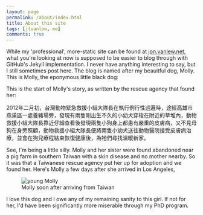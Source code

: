 ```yaml
---
layout: page
permalink: /about/index.html
title: About this site
tags: [jtvanlew, me]
comments: true
---
```


While my 'professional', more-static site can be found at [jon.vanlew.net](http://jon.vanlew.net), what you're looking at now is supposed to be easier to blog through with GitHub's Jekyll implementation. I never have anything interesting to say, but I still sometimes post here. The blog is named after my beauitful dog, Molly. This is Molly, the eponymous little black dog:

<div class="circle large" style="background-image: url('{{ site.url }}/img/page/about/molly-bw.jpg')"></div>


This is the start of Molly's story, as written by the rescue agency that found her:

2012年二月初，台灣動物緊急救援小組大隊長在執行例行性巡邏時，途經高雄市燕巢區一處養豬場旁，發現有兩隻剛出生不久的小幼犬穿梭在附近的草堆內，動物救援小組大隊長靠近仔細查看後發現兩隻小狗身上都患有嚴重的皮膚病，又不見母狗在身旁照顧，動物救援小組大隊長便將兩隻小幼犬送往動物醫院接受皮膚病治療，並會在狗兒療程結束恢復健康後，為牠們尋找溫暖新家。

See, I'm being a little silly. Molly and her sister were found abandoned near a pig farm in southern Taiwan with a skin disease and no mother nearby. So it was that a Taiwanese rescue agency put her up for adoption and we found her. Here's Molly a few days after she arrived in Los Angeles, 

<figure>
	<img src="{{ site.url }}/img/page/about/molly-young.jpg" alt="young Molly">
	<figcaption>Molly soon after arriving from Taiwan</figcaption>
</figure>

I love this dog and I owe any of my remaining sanity to this girl. If not for her, I'd have been significantly more miserable through my PhD program.

